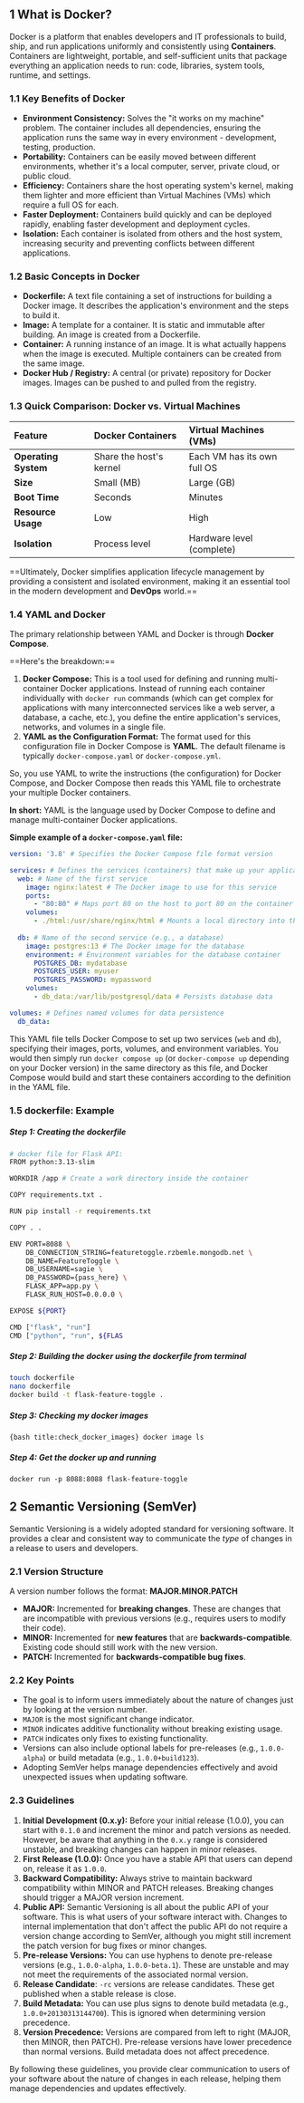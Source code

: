 ```toc
```

## 1 What is Docker?

Docker is a platform that enables developers and IT professionals to build, ship, and run applications uniformly and consistently using **Containers**. Containers are lightweight, portable, and self-sufficient units that package everything an application needs to run: code, libraries, system tools, runtime, and settings.

### 1.1 Key Benefits of Docker

*   **Environment Consistency:** Solves the "it works on my machine" problem. The container includes all dependencies, ensuring the application runs the same way in every environment - development, testing, production.
*   **Portability:** Containers can be easily moved between different environments, whether it's a local computer, server, private cloud, or public cloud.
*   **Efficiency:** Containers share the host operating system's kernel, making them lighter and more efficient than Virtual Machines (VMs) which require a full OS for each.
*   **Faster Deployment:** Containers build quickly and can be deployed rapidly, enabling faster development and deployment cycles.
*   **Isolation:** Each container is isolated from others and the host system, increasing security and preventing conflicts between different applications.

### 1.2 Basic Concepts in Docker

*   **Dockerfile:** A text file containing a set of instructions for building a Docker image. It describes the application's environment and the steps to build it.
*   **Image:** A template for a container. It is static and immutable after building. An image is created from a Dockerfile.
*   **Container:** A running instance of an image. It is what actually happens when the image is executed. Multiple containers can be created from the same image.
*   **Docker Hub / Registry:** A central (or private) repository for Docker images. Images can be pushed to and pulled from the registry.

### 1.3 Quick Comparison: Docker vs. Virtual Machines

| Feature              | Docker Containers       | Virtual Machines (VMs)      |
|:-------------------- |:----------------------- |:--------------------------- |
| **Operating System** | Share the host's kernel | Each VM has its own full OS |
| **Size**             | Small (MB)              | Large (GB)                  |
| **Boot Time**        | Seconds                 | Minutes                     |
| **Resource Usage**   | Low                     | High                        |
| **Isolation**        | Process level           | Hardware level (complete)   |

==Ultimately, Docker simplifies application lifecycle management by providing a consistent and isolated environment, making it an essential tool in the modern development and **DevOps** world.==

### 1.4 YAML and Docker
The primary relationship between YAML and Docker is through **Docker Compose**.

==Here's the breakdown:==

1. **Docker Compose:** This is a tool used for defining and running multi-container Docker applications. Instead of running each container individually with `docker run` commands (which can get complex for applications with many interconnected services like a web server, a database, a cache, etc.), you define the entire application's services, networks, and volumes in a single file.
2.  **YAML as the Configuration Format:** The format used for this configuration file in Docker Compose is **YAML**. The default filename is typically `docker-compose.yaml` or `docker-compose.yml`.

So, you use YAML to write the instructions (the configuration) for Docker Compose, and Docker Compose then reads this YAML file to orchestrate your multiple Docker containers.

**In short:** YAML is the language used by Docker Compose to define and manage multi-container Docker applications.

**Simple example of a `docker-compose.yaml` file:**

```yaml
version: '3.8' # Specifies the Docker Compose file format version

services: # Defines the services (containers) that make up your application
  web: # Name of the first service
    image: nginx:latest # The Docker image to use for this service
    ports:
      - "80:80" # Maps port 80 on the host to port 80 on the container
    volumes:
      - ./html:/usr/share/nginx/html # Mounts a local directory into the container
  
  db: # Name of the second service (e.g., a database)
    image: postgres:13 # The Docker image for the database
    environment: # Environment variables for the database container
      POSTGRES_DB: mydatabase
      POSTGRES_USER: myuser
      POSTGRES_PASSWORD: mypassword
    volumes:
      - db_data:/var/lib/postgresql/data # Persists database data

volumes: # Defines named volumes for data persistence
  db_data:
```

This YAML file tells Docker Compose to set up two services (`web` and `db`), specifying their images, ports, volumes, and environment variables. You would then simply run `docker compose up` (or `docker-compose up` depending on your Docker version) in the same directory as this file, and Docker Compose would build and start these containers according to the definition in the YAML file.

### 1.5 dockerfile: Example
##### Step 1: Creating the dockerfile
```bash title:dockerfile
# docker file for Flask API:
FROM python:3.13-slim

WORKDIR /app # Create a work directory inside the container

COPY requirements.txt .

RUN pip install -r requirements.txt

COPY . .

ENV PORT=8088 \
	DB_CONNECTION_STRING=featuretoggle.rzbemle.mongodb.net \
	DB_NAME=FeatureToggle \
	DB_USERNAME=sagie \
	DB_PASSWORD={pass_here} \
	FLASK_APP=app.py \
	FLASK_RUN_HOST=0.0.0.0 \

EXPOSE ${PORT}

CMD ["flask", "run"]
CMD ["python", "run", ${FLAS

```
##### Step 2: Building the docker using the dockerfile from terminal
```bash title:build_docker
touch dockerfile
nano dockerfile
docker build -t flask-feature-toggle .
```
##### Step 3: Checking my docker images
`{bash title:check_docker_images} docker image ls`
##### Step 4: Get the docker up and running
```
docker run -p 8088:8088 flask-feature-toggle
```

## 2 Semantic Versioning (SemVer)

Semantic Versioning is a widely adopted standard for versioning software. It provides a clear and consistent way to communicate the *type* of changes in a release to users and developers.

### 2.1 Version Structure

A version number follows the format: **MAJOR.MINOR.PATCH**

*   **MAJOR:** Incremented for **breaking changes**. These are changes that are incompatible with previous versions (e.g., requires users to modify their code).
*   **MINOR:** Incremented for **new features** that are **backwards-compatible**. Existing code should still work with the new version.
*   **PATCH:** Incremented for **backwards-compatible bug fixes**.

### 2.2 Key Points

*   The goal is to inform users immediately about the nature of changes just by looking at the version number.
*   `MAJOR` is the most significant change indicator.
*   `MINOR` indicates additive functionality without breaking existing usage.
*   `PATCH` indicates only fixes to existing functionality.
*   Versions can also include optional labels for pre-releases (e.g., `1.0.0-alpha`) or build metadata (e.g., `1.0.0+build123`).
*   Adopting SemVer helps manage dependencies effectively and avoid unexpected issues when updating software.
### 2.3 Guidelines

1.  **Initial Development (0.x.y):** Before your initial release (1.0.0), you can start with `0.1.0` and increment the minor and patch versions as needed. However, be aware that anything in the `0.x.y` range is considered unstable, and breaking changes can happen in minor releases.
2.  **First Release (1.0.0):** Once you have a stable API that users can depend on, release it as `1.0.0`.
3.  **Backward Compatibility:** Always strive to maintain backward compatibility within MINOR and PATCH releases. Breaking changes should trigger a MAJOR version increment.
4.  **Public API:** Semantic Versioning is all about the public API of your software. This is what users of your software interact with. Changes to internal implementation that don't affect the public API do not require a version change according to SemVer, although you might still increment the patch version for bug fixes or minor changes.
5.  **Pre-release Versions:** You can use hyphens to denote pre-release versions (e.g., `1.0.0-alpha`, `1.0.0-beta.1`). These are unstable and may not meet the requirements of the associated normal version.
6. **Release Candidate**: `-rc` versions are release candidates. These get published when a stable release is close.
7.  **Build Metadata:** You can use plus signs to denote build metadata (e.g., `1.0.0+20130313144700`). This is ignored when determining version precedence.
8.  **Version Precedence:** Versions are compared from left to right (MAJOR, then MINOR, then PATCH). Pre-release versions have lower precedence than normal versions. Build metadata does not affect precedence.

By following these guidelines, you provide clear communication to users of your software about the nature of changes in each release, helping them manage dependencies and updates effectively.

